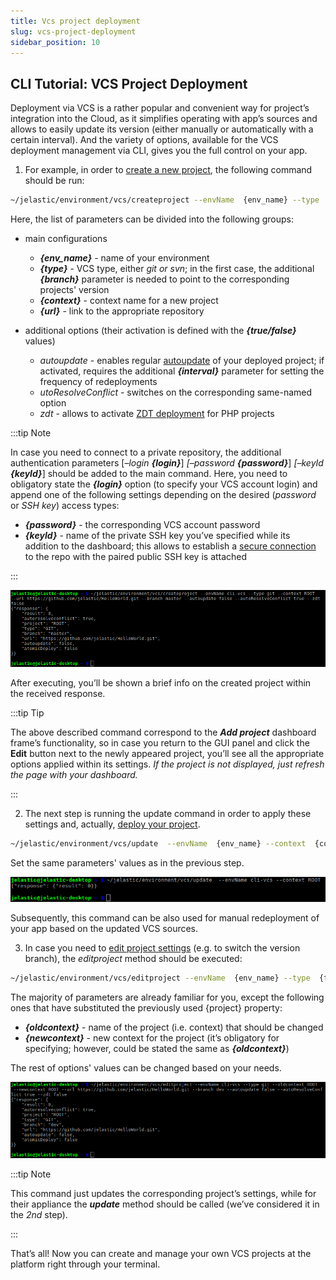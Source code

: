 ```yaml
---
title: Vcs project deployment
slug: vcs-project-deployment
sidebar_position: 10
---
```


## CLI Tutorial: VCS Project Deployment

Deployment via VCS is a rather popular and convenient way for project’s integration into the Cloud, as it simplifies operating with app’s sources and allows to easily update its version (either manually or automatically with a certain interval). And the variety of options, available for the VCS deployment management via CLI, gives you the full control on your app.

1. For example, in order to <u>create a new project</u>, the following command should be run:

```bash
~/jelastic/environment/vcs/createproject --envName  {env_name} --type  {type} --context  {context} --url  {url} [--branch  {branch}] --autoupdate {true/false} [--interval  {interval}] --autoResolveConflict {true/false} --zdt {true/false}
```

Here, the list of parameters can be divided into the following groups:

- main configurations

  - **_{env_name}_** - name of your environment
  - **_{type}_** - VCS type, either _git or svn_; in the first case, the additional **_{branch}_** parameter is needed to point to the corresponding projects' version
  - **_{context}_** - context name for a new project
  - **_{url}_** - link to the appropriate repository

- additional options (their activation is defined with the **_{true/false}_** values)
  - _autoupdate_ - enables regular [autoupdate](/docs/deployment/git-&-svn-auto-deploy/auto-deploy-overview) of your deployed project; if activated, requires the additional **_{interval}_** parameter for setting the frequency of redeployments
  - _utoResolveConflict_ - switches on the corresponding same-named option
  - _zdt_ - allows to activate [ZDT deployment](/docs/php/zdt-deployment-for-php) for PHP projects

:::tip Note

In case you need to connect to a private repository, the additional authentication parameters [*–login* ***{login}***] _[–password_ **_{password}_**] _[–keyId_ **_{keyId}_**] should be added to the main command. Here, you need to obligatory state the **_{login}_** option (to specify your VCS account login) and append one of the following settings depending on the desired (_password_ or _SSH key_) access types:

- **_{password}_** - the corresponding VCS account password
- **_{keyId}_** - name of the private SSH key you’ve specified while its addition to the dashboard; this allows to establish a [secure connection](/docs/deployment/ssh-access-to-git-repository) to the repo with the paired public SSH key is attached

:::

<div style={{
    display:'flex',
    justifyContent: 'center',
    margin: '0 0 1rem 0'
}}>

![Locale Dropdown](./img/VCSProjectDeployment/1.png)

</div>

After executing, you’ll be shown a brief info on the created project within the received response.

:::tip Tip

The above described command correspond to the **_Add project_** dashboard frame’s functionality, so in case you return to the GUI panel and click the **Edit** button next to the newly appeared project, you’ll see all the appropriate options applied within its settings. _If the project is not displayed, just refresh the page with your dashboard._

:::

2. The next step is running the update command in order to apply these settings and, actually, <u>deploy your project</u>.

```bash
~/jelastic/environment/vcs/update  --envName  {env_name} --context  {context}
```

Set the same parameters' values as in the previous step.

<div style={{
    display:'flex',
    justifyContent: 'center',
    margin: '0 0 1rem 0'
}}>

![Locale Dropdown](./img/VCSProjectDeployment/2.png)

</div>

Subsequently, this command can be also used for manual redeployment of your app based on the updated VCS sources.

3. In case you need to <u>edit project settings</u> (e.g. to switch the version branch), the _editproject_ method should be executed:

```bash
~/jelastic/environment/vcs/editproject --envName  {env_name} --type  {type} --oldcontext  {oldcontext} --newcontext  {newcontext} --url  {url} [--branch  {branch}] --autoupdate {true/false} [--interval  {interval}] --autoResolveConflict {true/false} --zdt {true/false}
```

The majority of parameters are already familiar for you, except the following ones that have substituted the previously used {project} property:

- **_{oldcontext}_** - name of the project (i.e. context) that should be changed
- **_{newcontext}_** - new context for the project (it’s obligatory for specifying; however, could be stated the same as **_{oldcontext}_**)

The rest of options' values can be changed based on your needs.

<div style={{
    display:'flex',
    justifyContent: 'center',
    margin: '0 0 1rem 0'
}}>

![Locale Dropdown](./img/VCSProjectDeployment/3.png)

</div>

:::tip Note

This command just updates the corresponding project’s settings, while for their appliance the **_update_** method should be called (we’ve considered it in the _2nd_ step).

:::

That’s all! Now you can create and manage your own VCS projects at the platform right through your terminal.
